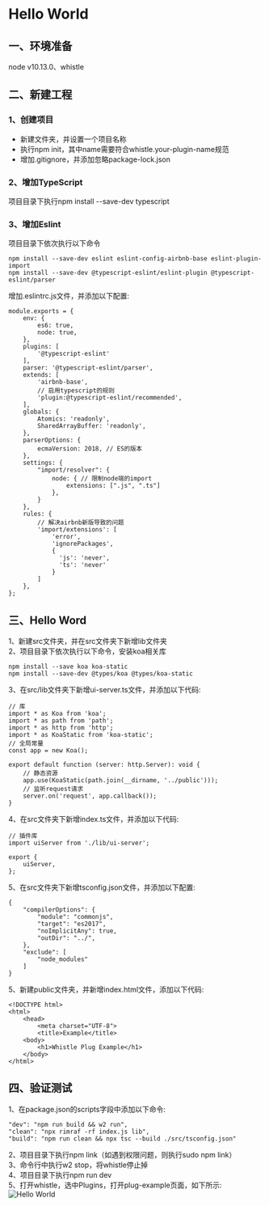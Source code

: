 # Hello World
## 一、环境准备
node v10.13.0、whistle
## 二、新建工程
### 1、创建项目
* 新建文件夹，并设置一个项目名称
* 执行npm init，其中name需要符合whistle.your-plugin-name规范
* 增加.gitignore，并添加忽略package-lock.json
### 2、增加TypeScript
项目目录下执行npm install --save-dev typescript
### 3、增加Eslint
项目目录下依次执行以下命令
```
npm install --save-dev eslint eslint-config-airbnb-base eslint-plugin-import
npm install --save-dev @typescript-eslint/eslint-plugin @typescript-eslint/parser
```
增加.eslintrc.js文件，并添加以下配置:  
```
module.exports = {
    env: {
        es6: true,
        node: true,
    },
    plugins: [
        '@typescript-eslint'
    ],
    parser: '@typescript-eslint/parser',
    extends: [
        'airbnb-base',
        // 启用typescript的规则
        'plugin:@typescript-eslint/recommended',
    ],
    globals: {
        Atomics: 'readonly',
        SharedArrayBuffer: 'readonly',
    },
    parserOptions: {
        ecmaVersion: 2018, // ES的版本
    },
    settings: {
        "import/resolver": {
            node: { // 限制node端的import
                extensions: [".js", ".ts"]
            },
        }
    },
    rules: {
        // 解决airbnb新版导致的问题
        'import/extensions': [
            'error',
            'ignorePackages',
            {
              'js': 'never',
              'ts': 'never'
            }
        ]
    },
};
```
## 三、Hello Word
1、新建src文件夹，并在src文件夹下新增lib文件夹  
2、项目目录下依次执行以下命令，安装koa相关库  
```
npm install --save koa koa-static
npm install --save-dev @types/koa @types/koa-static
```
3、在src/lib文件夹下新增ui-server.ts文件，并添加以下代码:  
```
// 库
import * as Koa from 'koa';
import * as path from 'path';
import * as http from 'http';
import * as KoaStatic from 'koa-static';
// 全局常量
const app = new Koa();

export default function (server: http.Server): void {
    // 静态资源
    app.use(KoaStatic(path.join(__dirname, '../public')));
    // 监听request请求
    server.on('request', app.callback());
}
```
4、在src文件夹下新增index.ts文件，并添加以下代码:  
```
// 插件库
import uiServer from './lib/ui-server';

export {
    uiServer,
};
```
5、在src文件夹下新增tsconfig.json文件，并添加以下配置:  
```
{
    "compilerOptions": {
        "module": "commonjs",
        "target": "es2017",
        "noImplicitAny": true,
        "outDir": "../",
    },
    "exclude": [
        "node_modules"
    ]
}
```
5、新建public文件夹，并新增index.html文件，添加以下代码:  
```
<!DOCTYPE html>
<html>
    <head>
        <meta charset="UTF-8">
        <title>Example</title>
    <body>
        <h1>Whistle Plug Example</h1>
    </body>
</html>
```
## 四、验证测试
1、在package.json的scripts字段中添加以下命令:  
```
"dev": "npm run build && w2 run",
"clean": "npx rimraf -rf index.js lib",
"build": "npm run clean && npx tsc --build ./src/tsconfig.json"
```
2、项目目录下执行npm link（如遇到权限问题，则执行sudo npm link）  
3、命令行中执行w2 stop，将whistle停止掉  
4、项目目录下执行npm run dev  
5、打开whistle，选中Plugins，打开plug-example页面，如下所示:  
![Hello World](https://raw.githubusercontent.com/Ke1992/examples/master/whistle-plug/docs/assets/001%20Hello%20World/Hello%20World.png "Hello World")
